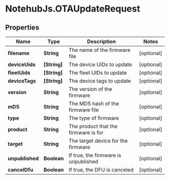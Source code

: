 # NotehubJs.OTAUpdateRequest

## Properties

| Name            | Type         | Description                          | Notes      |
| --------------- | ------------ | ------------------------------------ | ---------- |
| **filename**    | **String**   | The name of the firmware file        | [optional] |
| **deviceUids**  | **[String]** | The device UIDs to update            | [optional] |
| **fleetUids**   | **[String]** | The fleet UIDs to update             | [optional] |
| **deviceTags**  | **[String]** | The device tags to update            | [optional] |
| **version**     | **String**   | The version of the firmware          | [optional] |
| **mD5**         | **String**   | The MD5 hash of the firmware file    | [optional] |
| **type**        | **String**   | The type of firmware                 | [optional] |
| **product**     | **String**   | The product that the firmware is for | [optional] |
| **target**      | **String**   | The target device for the firmware   | [optional] |
| **unpublished** | **Boolean**  | If true, the firmware is unpublished | [optional] |
| **cancelDfu**   | **Boolean**  | If true, the DFU is canceled         | [optional] |
